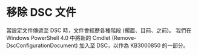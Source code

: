 # 移除 DSC 文件

當設定文件傳遞至 DSC 時，文件會經歷各種階段 (擱置、目前、之前)。 我們在 Windows PowerShell 4.0 中將新的 Cmdlet (Remove-DscConfigurationDocument) 加入至 DSC，以作為 KB3000850 的一部分。 

<!--HONumber=Mar16_HO2-->
